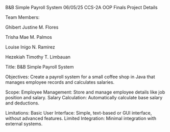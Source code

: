 B&B Simple Payroll System				 		                                  06/05/25
CCS-2A   	                      							                           OOP
Finals Project Details 

Team Members:

Ghibert Justine M. Flores

Trisha Mae M. Palmos

Louise Inigo N. Ramirez

Hezekiah Timothy T. Limbauan

Title:
B&B Simple Payroll System

Objectives:
 	Create a payroll system for a small coffee shop in Java that manages employee records and calculates salaries. 

Scope:
  Employee Management: Store and manage employee details like job position and salary.
  Salary Calculation: Automatically calculate base salary and deductions.

Limitations:
  Basic User Interface: Simple, text-based or GUI interface, without advanced features.
  Limited Integration: Minimal integration with external systems.
